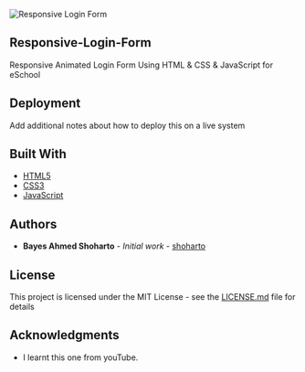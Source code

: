 ![Responsive Login Form](https://user-images.githubusercontent.com/23438431/84919287-54d55f80-b0f4-11ea-9cde-f402cb5cc800.png)

## Responsive-Login-Form
Responsive Animated Login Form Using HTML &amp; CSS &amp; JavaScript for eSchool

## Deployment

Add additional notes about how to deploy this on a live system

## Built With

* [HTML5](#) 
* [CSS3](#) 
* [JavaScript](#) 


## Authors

* **Bayes Ahmed Shoharto** - *Initial work* - [shoharto](https://github.com/shoharto/)


## License

This project is licensed under the MIT License - see the [LICENSE.md](LICENSE.md) file for details

## Acknowledgments

* I learnt this one from youTube.


